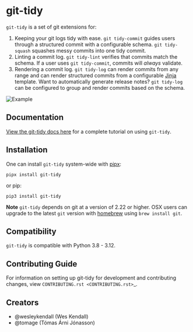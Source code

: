 # git-tidy

`git-tidy` is a set of git extensions for:

1. Keeping your git logs tidy with ease. `git tidy-commit` guides users through a structured commit with a configurable schema. `git tidy-squash` squashes messy commits into one tidy commit.
2. Linting a commit log. `git tidy-lint` verifies that commits match the schema. If a user uses `git tidy-commit`, commits will *always* validate.
3. Rendering a commit log. `git tidy-log` can render commits from any range and can render structured commits from a configurable [Jinja](https://jinja.palletsprojects.com/en/2.11.x/) template. Want to automatically generate release notes? `git tidy-log` can be configured to group and render commits based on the schema.

![Example](https://raw.githubusercontent.com/jyveapp/git-tidy/main/docs/static/tidy-commit.gif)

## Documentation

[View the git-tidy docs here](https://git-tidy.readthedocs.io/) for a complete tutorial on using `git-tidy`.

## Installation

One can install `git-tidy` system-wide with [pipx](https://github.com/pipxproject/pipx):

    pipx install git-tidy

or pip:

    pip3 install git-tidy

**Note** `git-tidy` depends on git at a version of 2.22 or higher. OSX users can upgrade to the latest `git` version with [homebrew](brew.sh) using `brew install git`.

## Compatibility

`git-tidy` is compatible with Python 3.8 - 3.12.

## Contributing Guide

For information on setting up git-tidy for development and contributing changes, view `CONTRIBUTING.rst <CONTRIBUTING.rst>`_.

## Creators

- @wesleykendall (Wes Kendall)
- @tomage (Tómas Árni Jónasson)

